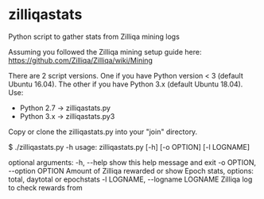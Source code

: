 # zilliqastats
Python script to gather stats from Zilliqa mining logs

Assuming you followed the Zilliqa mining setup guide here: https://github.com/Zilliqa/Zilliqa/wiki/Mining

There are 2 script versions. One if you have Python version < 3 (default Ubuntu 16.04). The other if you have Python 3.x (default Ubuntu 18.04). Use:
- Python 2.7 -> zilliqastats.py
- Python 3.x -> zilliqastats.py3


Copy or clone the zilliqastats.py into your "join" directory.

$ ./zilliqastats.py -h
usage: zilliqastats.py [-h] [-o OPTION] [-l LOGNAME]

optional arguments:
  -h, --help            show this help message and exit
  -o OPTION, --option OPTION
                        Amount of Zilliqa rewarded or show Epoch stats,
                        options: total, daytotal or epochstats
  -l LOGNAME, --logname LOGNAME
                        Zilliqa log to check rewards from
